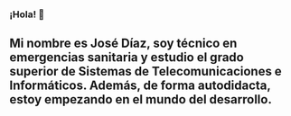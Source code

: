 ### ¡Hola! 👋

## Mi nombre es José Díaz, soy técnico en emergencias sanitaria y estudio el grado superior de Sistemas de Telecomunicaciones e Informáticos. Además, de forma autodidacta, estoy empezando en el mundo del desarrollo.
<!--
**godelencreta/godelencreta** is a ✨ _special_ ✨ repository because its `README.md` (this file) appears on your GitHub profile.

Here are some ideas to get you started:

- 🔭 I’m currently working on ...
- 🌱 I’m currently learning ...
- 👯 I’m looking to collaborate on ...
- 🤔 I’m looking for help with ...
- 💬 Ask me about ...
- 📫 How to reach me: ...
- 😄 Pronouns: ...
- ⚡ Fun fact: ...
-->
